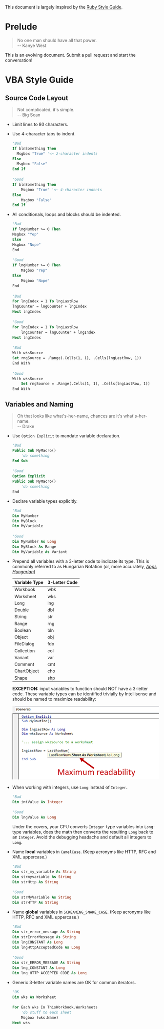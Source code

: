 This document is largely inspired by the [Ruby Style Guide](https://github.com/bbatsov/ruby-style-guide).

# Prelude
> No one man should have all that power.<br/>
> -- Kanye West

This is an evolving document. Submit a pull request and start the conversation!

# VBA Style Guide

## Source Code Layout

> Not complicated, it's simple.<br/>
> -- Big Sean

* Limit lines to 80 characters.

* Use 4-character tabs to indent.

  ```vb
  'Bad
  If blnSomething Then
    Msgbox "True" '<~ 2-character indents
  Else
    Msgbox "False"
  End If

  'Good
  If blnSomething Then
      Msgbox "True" '<~ 4-character indents
  Else
      Msgbox "False"
  End If
  ```

* All conditionals, loops and blocks should be indented.

  ```vb
  'Bad
  If lngNumber >= 0 Then
  Msgbox "Yep"
  Else
  Msgbox "Nope"
  End

  'Good
  If lngNumber >= 0 Then
      Msgbox "Yep"
  Else
      Msgbox "Nope"
  End

  'Bad
  For lngIndex = 1 To lngLastRow
  lngCounter = lngCounter + lngIndex
  Next lngIndex

  'Good
  For lngIndex = 1 To lngLastRow
      lngCounter = lngCounter + lngIndex
  Next lngIndex

  'Bad
  With wksSource
  Set rngSource = .Range(.Cells(1, 1), .Cells(lngLastRow, 1))
  End With

  'Good
  With wksSource
      Set rngSource = .Range(.Cells(1, 1), .Cells(lngLastRow, 1))
  End With
  ```

## Variables and Naming

> Oh that looks like what's-her-name, chances are it's what's-her-name.<br/>
> -- Drake

* Use `Option Explicit` to mandate variable declaration.

  ```vb
  'Bad
  Public Sub MyMacro()
      'do something
  End Sub

  'Good
  Option Explicit
  Public Sub MyMacro()
      'do something
  End
  ```

* Declare variable types explicitly.

  ```vb
  'Bad
  Dim MyNumber
  Dim MyBlock
  Dim MyVariable

  'Good
  Dim MyNumber As Long
  Dim MyBlock As Range
  Dim MyVariable As Variant
  ```

* Prepend all variables with a 3-letter code to indicate its type. This is commonly referred to as Hungarian Notation (or, more accurately, [_Apps Hungarian_](http://en.wikipedia.org/wiki/Hungarian_notation))

  | Variable Type      | 3-Letter Code |
  | ------------------ | ------------- |
  | Workbook           | wbk           |
  | Worksheet          | wks           |
  | Long               | lng           |
  | Double             | dbl           |
  | String             | str           |
  | Range              | rng           |
  | Boolean            | bln           |
  | Object             | obj           |
  | FileDialog         | fdo           |
  | Collection         | col           |
  | Variant            | var           |
  | Comment            | cmt           |
  | ChartObject        | cho           |
  | Shape              | shp           |

  **EXCEPTION:** input variables to function should NOT have a 3-letter code. These variable types can be identified trivially by Intellisense and should be named to maximize readability:

  ![Image](images/function-input-name.png)

* When working with integers, use `Long` instead of `Integer`.

  ```vb
  'Bad
  Dim intValue As Integer

  'Good
  Dim lngValue As Long
  ```
  
  Under the covers, your CPU converts `Integer`-type variables into `Long`-type variables, does the math then converts the resulting `Long` back to an `Integer`. Avoid the debugging headache and default all integers to `Long`.

* Name **local** variables in `CamelCase`. (Keep acronyms like HTTP, RFC and XML uppercase.)

  ```vb
  'Bad
  Dim str_my_variable As String
  Dim strmyvariable As String
  Dim strHttp As String

  'Good
  Dim strMyVariable As String
  Dim strHTTP As String
  ```
  
* Name **global** variables in `SCREAMING_SNAKE_CASE`. (Keep acronyms like HTTP, RFC and XML uppercase.)

  ```vb
  'Bad
  Dim str_error_message As String
  Dim strErrorMessage As String
  Dim lngCONSTANT As Long
  Dim lngHttpAcceptedCode As Long
   
  'Good
  Dim str_ERROR_MESSAGE As String
  Dim lng_CONSTANT As Long
  Dim lng_HTTP_ACCEPTED_CODE As Long
  ```

* Generic 3-letter variable names are OK for common iterators.

  ```vb
  'OK
  Dim wks As Worksheet
  
  For Each wks In ThisWorkbook.Worksheets
      'do stuff to each sheet
      Msgbox (wks.Name)
  Next wks
  ```
